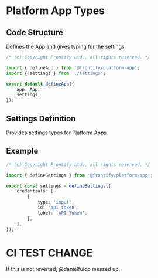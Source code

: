 # Platform App Types

## Code Structure

Defines the App and gives typing for the settings

```ts
/* (c) Copyright Frontify Ltd., all rights reserved. */

import { defineApp } from '@frontify/platform-app';
import { settings } from './settings';

export default defineApp({
    app: App,
    settings,
});
```

## Settings Definition

Provides settings types for Platform Apps

## Example

```ts
/* (c) Copyright Frontify Ltd., all rights reserved. */

import { defineSettings } from '@frontify/platform-app';

export const settings = defineSettings({
    credentials: [
        {
            type: 'input',
            id: 'api-token',
            label: 'API Token',
        },
    ],
});
```

# CI TEST CHANGE

If this is not reverted, @danielfulop messed up.
